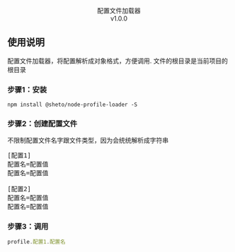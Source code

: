 <center>配置文件加载器</center>
<center>v1.0.0</center>

## 使用说明
配置文件加载器，将配置解析成对象格式，方便调用.
文件的根目录是当前项目的根目录

### 步骤1：安装
```shell
npm install @sheto/node-profile-loader -S
```
### 步骤2：创建配置文件
不限制配置文件名字跟文件类型，因为会统统解析成字符串
<pre>
[配置1]
配置名=配置值
配置名=配置值

[配置2]
配置名=配置值
配置名=配置值
</pre>

### 步骤3：调用
```javascript
profile.配置1.配置名
```